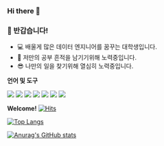 ### Hi there 👋

<!--
**unso99/unso99** is a ✨ _special_ ✨ repository because its `README.md` (this file) appears on your GitHub profile.

Here are some ideas to get you started:

- 🔭 I’m currently working on ...
- 🌱 I’m currently learning ...
- 👯 I’m looking to collaborate on ...
- 🤔 I’m looking for help with ...
- 💬 Ask me about ...
- 📫 How to reach me: ...
- 😄 Pronouns: ...
- ⚡ Fun fact: ...
-->
### 👋 반갑습니다!



* 💻 배울게 많은 데이터 엔지니어를 꿈꾸는 대학생입니다.
* 🎨 저만의 공부 흔적을 남기기위해 노력중입니다.
* 😎 나만의 일을 찾기위해 열심히 노력중입니다.

**언어 및 도구**  

<code><img src="https://img.shields.io/badge/python-3776AB?style=flat-square&logo=Python&logoColor=white"/></code>
<code><img src="https://img.shields.io/badge/scala-DC322F?style=flat-square&logo=Scala&logoColor=white"/></code>
<code><img src="https://img.shields.io/badge/JDK-FFFFFF?style=flat-square&logo=OpenJDK&logoColor=black"/></code>
<code><img src="https://img.shields.io/badge/Git-F05032?style=flat-square&logo=Git&logoColor=black"/></code>
<code><img src="https://img.shields.io/badge/Source tree-0052CC?style=flat-square&logo=Sourcetree&logoColor=white"/></code>
<code><img src="https://img.shields.io/badge/Intellij-000000?style=flat-square&logo=IntelliJ IDEA&logoColor=white"/></code>
<code><img src="https://img.shields.io/badge/Filezilla-BF0000?style=flat-square&logo=FileZilla IDEA&logoColor=white"/></code>


**Welcome!**
[![Hits](https://hits.seeyoufarm.com/api/count/incr/badge.svg?url=https%3A%2F%2Fgithub.com%2Funso99&count_bg=%2379C83D&title_bg=%23555555&icon=&icon_color=%23E7E7E7&title=hits&edge_flat=false)](https://hits.seeyoufarm.com)

[![Top Langs](https://github-readme-stats.vercel.app/api/top-langs/?username=unso99)](https://github.com/unso99/github-readme-stats)

[![Anurag's GitHub stats](https://github-readme-stats.vercel.app/api?username=unso99)](https://github.com/unso99/github-readme-stats)

